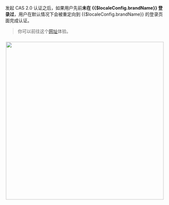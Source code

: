 <IntegrationDetailCard :title="`跳转到 ${$localeConfig.brandName} 进行认证`">

发起 CAS 2.0 认证之后，如果用户先前**未在 {{$localeConfig.brandName}} 登录过**，用户在默认情况下会被重定向到 {{$localeConfig.brandName}} 的登录页面完成认证。

> 你可以前往这个[网址](https://cas-idp1.authing.cn/cas-idp/60f6a7dff5b077f694220bae/login?service=https://authing.cn)体验。

<img src="https://cdn.authing.cn/blog/20200927203336.png" width="500" style="margin: 24px auto; display: block;" />

</IntegrationDetailCard>